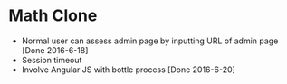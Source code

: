 Math Clone
================
- Normal user can assess admin page by inputting URL of admin page [Done 2016-6-18]
- Session timeout
- Involve Angular JS with bottle process [Done 2016-6-20]

